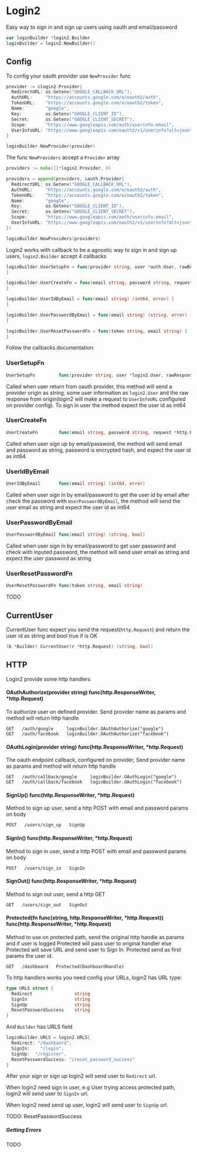 # Login2

Easy way to sign in and sign up users using oauth and email/password


``` go
var loginBuilder *login2.Builder
loginBuilder = login2.NewBuilder()
```

## Config

To config your oauth provider use ```NewProvider``` func

``` go
provider := &login2.Provider{
  RedirectURL: os.Getenv("GOOGLE_CALLBACK_URL"),
  AuthURL:     "https://accounts.google.com/o/oauth2/auth",
  TokenURL:    "https://accounts.google.com/o/oauth2/token",
  Name:        "google",
  Key:         os.Getenv("GOOGLE_CLIENT_ID"),
  Secret:      os.Getenv("GOOGLE_CLIENT_SECRET"),
  Scope:       "https://www.googleapis.com/auth/userinfo.email",
  UserInfoURL: "https://www.googleapis.com/oauth2/v1/userinfo?alt=json",
}

loginBuilder.NewProvider(provider)
```

The func ```NewProviders``` accept a ```Provider``` array


``` go
providers := make([]*login2.Provider, 0)

providers = append(providers, &auth.Provider{
  RedirectURL: os.Getenv("GOOGLE_CALLBACK_URL"),
  AuthURL:     "https://accounts.google.com/o/oauth2/auth",
  TokenURL:    "https://accounts.google.com/o/oauth2/token",
  Name:        "google",
  Key:         os.Getenv("GOOGLE_CLIENT_ID"),
  Secret:      os.Getenv("GOOGLE_CLIENT_SECRET"),
  Scope:       "https://www.googleapis.com/auth/userinfo.email",
  UserInfoURL: "https://www.googleapis.com/oauth2/v1/userinfo?alt=json",
})

loginBuilder.NewProviders(providers)

```

Login2 works with callback to be a agnostic way to sign in and sign up users, ```login2.Builder``` accept 4 callbacks

```  go
loginBuilder.UserSetupFn = func(provider string, user *auth.User, rawResponde *http.Response) (int64, error)  {
}

loginBuilder.UserCreateFn = func(email string, password string, request *http.Request) (int64, error) {
}

loginBuilder.UserIdByEmail = func(email string) (int64, error) {
}

loginBuilder.UserPasswordByEmail = func(email string) (string, error) {
}

loginBuilder.UserResetPasswordFn = func(token string, email string) {
}
```

Follow the callbacks documentation:

### UserSetupFn

``` go
UserSetupFn         func(provider string, user *login2.User, rawResponse *http.Response) (int64, error)
```

Called when user return from oauth provider, this method will send a provider origin as string, some user information as ```login2.User``` and the raw response from origin(login2 will make a request to ```UserInfoURL``` configured on provider config). To sign in user the method expect the user id as int64


### UserCreateFn
``` go
UserCreateFn        func(email string, password string, request *http.Request) (int64, error)
```

Called when user sign up by email/password, the method will send email and password as string, password is encrypted hash, and expect the user id as int64

### UserIdByEmail
``` go
UserIdByEmail       func(email string) (int64, error)
```

Called when user sign in by email/password to get the user id by email after check the password with ```UserPasswordByEmail```, the method will send the user email as string and expect the user id as int64

### UserPasswordByEmail
``` go
UserPasswordByEmail func(email string) (string, bool)
```

Called when user sign in by email/password to get user password and check with inputed password, the method will send user email as string and expect the user password as string

### UserResetPasswordFn
``` go
UserResetPasswordFn func(token string, email string)
```
TODO

## CurrentUser

CurrentUser func expect you send the request(```http.Request```) and return the user id as string and bool true if is OK

``` go
(b *Builder) CurrentUser(r *http.Request) (string, bool)
```


## HTTP

Login2 provide some http handlers

#### OAuthAuthorize(provider string) func(http.ResponseWriter, *http.Request)

To authorize user on defined provider. Send provider name as params and method will return http handle

```
GET   /auth/google     loginBuilder.OAuthAuthorize("google")
GET   /auth/facebook   loginBuilder.OAuthAuthorize("facebook")
```

#### OAuthLogin(provider string) func(http.ResponseWriter, *http.Request)

The oauth endpoint callback, configured on provider, Send provider name as params and method will return http handle

```
GET   /auth/callback/google     loginBuilder.OAuthLogin("google")
GET   /auth/callback/facebook   loginBuilder.OAuthLogin("facebook")
```

#### SignUp() func(http.ResponseWriter, *http.Request)

Method to sign up user, send a http POST with email and password params on body

```
POST   /users/sign_up   SignUp
```


#### SignIn() func(http.ResponseWriter, *http.Request)
Method to sign in user, send a http POST with email and password params on body

```
POST   /users/sign_in   SignIn
```

#### SignOut() func(http.ResponseWriter, *http.Request)
Method to sign out user, send a http GET

```
GET   /users/sign_out   SignOut
```

#### Protected(fn func(string, http.ResponseWriter, *http.Request)) func(http.ResponseWriter, *http.Request)

Method to use on protected path, send the original http handle as params and if user is logged Protected will pass user to original handler else Protected will save URL and send user to Sign In. Protected send as first params the user id.

```
GET   /dashboard   Protected(DashboardHandle)
```

To http handlers works you need config your URLs, login2 has URL type:

``` go
type URLS struct {
  Redirect                string
  SignIn                  string
  SignUp                  string
  ResetPasswordSuccess    string
}
```

And ```Builder``` has URLS field

``` go
loginBuilder.URLS = login2.URLS{
  Redirect: "/dashbaord",
  SignIn:    "/login",
  SignUp:  "/register",
  ResetPasswordSuccess: "/reset_password_success"
}
```
After your sign or sign up login2 will send user to ```Redirect``` url.

When login2 need sign in user, e.g User trying access protected path, login2 will send user to ```SignIn``` url.

When login2 need send up user, login2 will send user to ```SignUp``` url.

TODO: ResetPasswordSuccess

##### Getting Errors
TODO

